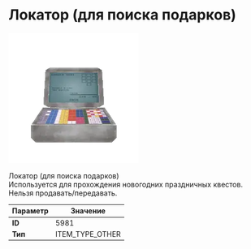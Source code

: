 # Локатор (для поиска подарков)

![Item Image](../img/5981.webp?raw=true)

Локатор (для поиска подарков)<br>Используется для прохождения новогодних праздничных квестов.<br>Нельзя продавать/передавать.


| Параметр | Значение |
|----------|----------|
| **ID** | 5981 |
| **Тип** | ITEM_TYPE_OTHER |

